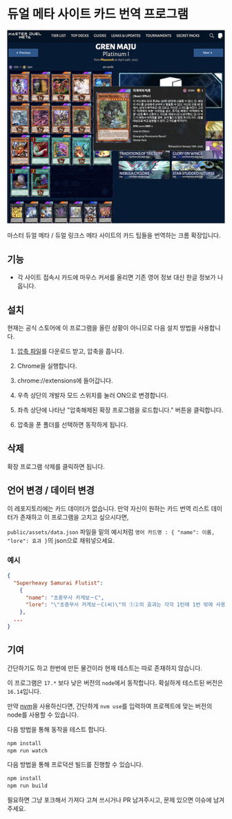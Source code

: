 # 듀얼 메타 사이트 카드 번역 프로그램

![alt duelmeta](images/example.png)

마스터 듀얼 메타 / 듀얼 링크스 메타 사이트의 카드 팁들을 번역하는 크롬 확장입니다.

## 기능

- 각 사이트 접속시 카드에 마우스 커서를 올리면 기존 영어 정보 대신 한글 정보가 나옵니다.

## 설치

현재는 공식 스토어에 이 프로그램을 올린 상황이 아니므로 다음 설치 방법을 사용합니다.

1. [압축 파일](https://github.com/DuelLover/duelmeta-kr-extension/releases/download/0.1.0/md-translator.zip)를 다운로드 받고, 압축을 풉니다.

2. Chrome을 실행합니다.

3. chrome://extensions에 들어갑니다.

4. 우측 상단의 개발자 모드 스위치를 눌러 ON으로 변경합니다.

5. 좌측 상단에 나타난 "압축해제된 확장 프로그램을 로드합니다." 버튼을 클릭합니다.

6. 압축을 푼 폴더를 선택하면 동작하게 됩니다.

## 삭제

확장 프로그램 삭제를 클릭하면 됩니다.

## 언어 변경 / 데이터 변경

이 레포지토리에는 카드 데이터가 없습니다. 만약 자신이 원하는 카드 번역 리스트 데이터가 존재하고 이 프로그램을 고치고 싶으시다면,

```public/assets/data.json``` 파일을 밑의 예시처럼 ```영어 카드명 : { "name": 이름, "lore": 효과 }```의 json으로 채워넣으세요.

### 예시

```json
{
  "Superheavy Samurai Flutist":
    {
      "name": "초중무사 카게보－C",
      "lore": "\"초중무사 카게보－C(씨)\"의 ①②의 효과는 각각 1턴에 1번 밖에 사용할 수 없다. ①: 이 카드를 릴리스하고 발동할 수 있다. 패에서 \"초중무사\" 몬스터 1장을 특수 소환한다. ②: 자신 필드의 \"초중무사\" 몬스터가 효과의 대상이 되었을 때, 묘지의 이 카드를 제외하고 발동할 수 있다. 그 발동을 무효로 하고 파괴한다. 이 효과는 상대 턴에도 발동할 수 있다."
    },
  ...
}
```

## 기여

간단하기도 하고 한번에 만든 물건이라 현재 테스트는 따로 존재하지 않습니다.

이 프로그램은 ```17.*``` 보다 낮은 버전의 ```node```에서 동작합니다. 확실하게 테스트된 버전은 ```16.14```입니다.

만약 [nvm](https://github.com/nvm-sh/nvm)을 사용하신다면, 간단하게 ```nvm use```를 입력하여 프로젝트에 맞는 버전의 node를 사용할 수 있습니다.

다음 방법을 통해 동작을 테스트 합니다.

```bash
npm install
npm run watch
```

다음 방법을 통해 프로덕션 빌드를 진행할 수 있습니다.

```bash
npm install
npm run build
```

필요하면 그냥 포크해서 가져다 고쳐 쓰시거나 PR 남겨주시고, 문제 있으면 이슈에 남겨주세요.

